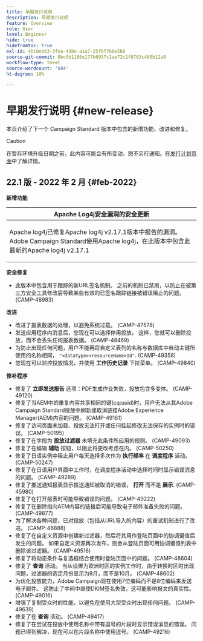 ```yaml
---
title: 早期发行说明
description: 早期发行说明
feature: Overview
role: User
level: Beginner
hide: true
hidefromtoc: true
exl-id: 4b10eb63-3fea-438e-a1a7-25fbf7b0e5b0
source-git-commit: 8bc0b1186e177b6937c1ae72c1f8763c480b12a9
workflow-type: tm+mt
source-wordcount: '684'
ht-degree: 10%

---
```


# 早期发行说明 {#new-release}

本页介绍了下一个 Campaign Standard 版本中包含的新增功能、改进和修复。

>[!CAUTION]
>
> 在暂存环境升级日期之前，此内容可能会有所变动，恕不另行通知。在[发行计划页面](../../rn/using/release-planning.md)中了解详情。

## 22.1 版 - 2022 年 2 月 {#feb-2022}


**新增功能**


<table> 
<thead> 
<tr> 
<th> <strong>Apache Log4j安全漏洞的安全更新</strong><br /> </th> 
</tr> 
</thead> 
<tbody> 
<tr> 
<td>
<p>Apache log4j已修复Apache log4j v2.17.1版本中报告的漏洞。 Adobe Campaign Standard使用Apache log4j，在此版本中包含此最新的Apache log4j v2.17.1 </p>
</td> 
</tr> 
</tbody> 
</table>

**安全修复**

* 此版本中包含用于跟踪的新URL签名机制。 之前的机制已禁用，以防止在被第三方安全工具修改后导致某些有效的已签名跟踪链接被错误阻止的问题。 (CAMP-48983)

**改进**

* 改进了报表数据的处理，以避免系统过载。 (CAMP-47578)
* 发送应用程序内消息后，您现在可以选择停用投放。 这样，您就可以删除投放，而不会丢失任何报表数据。 (CAMP-48469)
* 为防止出现任何问题，用户不能再将自定义表列的名称与数据库中自动主键所使用的名称相同， `"<dataType><resourceName>Id"`. (CAMP-49358)
* 您现在可以监控投放情况，并使用 **工作历史记录** 下拉菜单。 (CAMP-49840)

**修补程序**

* 修复了 **立即发送报告** 选项：PDF生成作业失败，投放包含多变体。 (CAMP-49120)
* 修复了当AEM中的重复内容共享相同的键(cq:uuid)时，用户无法从其Adobe Campaign Standard投放中刷新或取消链接Adobe Experience Manager(AEM)内容的问题。 (CAMP-49161)
* 修复了访问页面未加载、投放无法打开或任何挂起修改无法保存的实例时的错误。 (CAMP-50195)
* 修复了在字段为 **投放过滤器** 未填充此条件所应用的规则。 (CAMP-49093)
* 修复了在编辑 **辅助** 按钮，以阻止将更改考虑在内。 (CAMP-50250)
* 修复了日语实例中阻止用户每天选择多次作为 **执行频率** 在 **调度程序** 活动。 (CAMP-50247)
* 修复了在日语用户界面中工作时，在调度程序活动中选择时间时显示错误消息的问题。 (CAMP-49289)
* 修复了推送通知报表显示推送通知被取消的错误， **打开** 而不是 **展示**. (CAMP-45980)
* 修复了在打开报表时可能导致错误的问题。 (CAMP-49222)
* 修复了在删除指向AEM内容的链接后可能导致电子邮件准备失败的问题。 (CAMP-49877)
* 为了解决各种问题，已对投放（包括从URL导入的内容）的重试机制进行了改进。 (CAMP-48888)
* 修复了在自定义资源中创建新过滤器，然后将其用作登陆页面中的协调键值后发生的问题。 如果自定义资源再次发布，则会从登陆页面可用协调键值列表中删除该过滤器。 (CAMP-49516)
* 修复了将动态条件与复选框结合使用时登陆页面中的问题。 (CAMP-48604)
* 修复了 **查询** 活动。 当从设置为欧洲时区的实例工作时，由于转换时区时出现问题，过滤器的选定月份显示为9月，而不是10月。 (CAMP-48602)
* 为优化投放能力，Adobe Campaign现在使用7位编码而不是8位编码来发送电子邮件。 这防止了中间中继使DKIM签名失效，这可能影响报文的真实性。 (CAMP-49016)
* 增强了复制受众时的性能，以避免在使用大型受众时出现任何问题。 (CAMP-49639)
* 修复了在 **查询** 活动。 (CAMP-49417)
* 修复了在尝试在投放中使用名称中带有逗号的片段时显示错误消息的错误。 问题已得到解决，现在可以在片段名称中使用逗号。 (CAMP-49216)